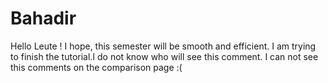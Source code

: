 # Bahadir
Hello Leute ! I hope, this semester will  be smooth and efficient.
I am trying to finish the tutorial.I do not know who will see this comment.
I can not see this comments on the comparison page :(
